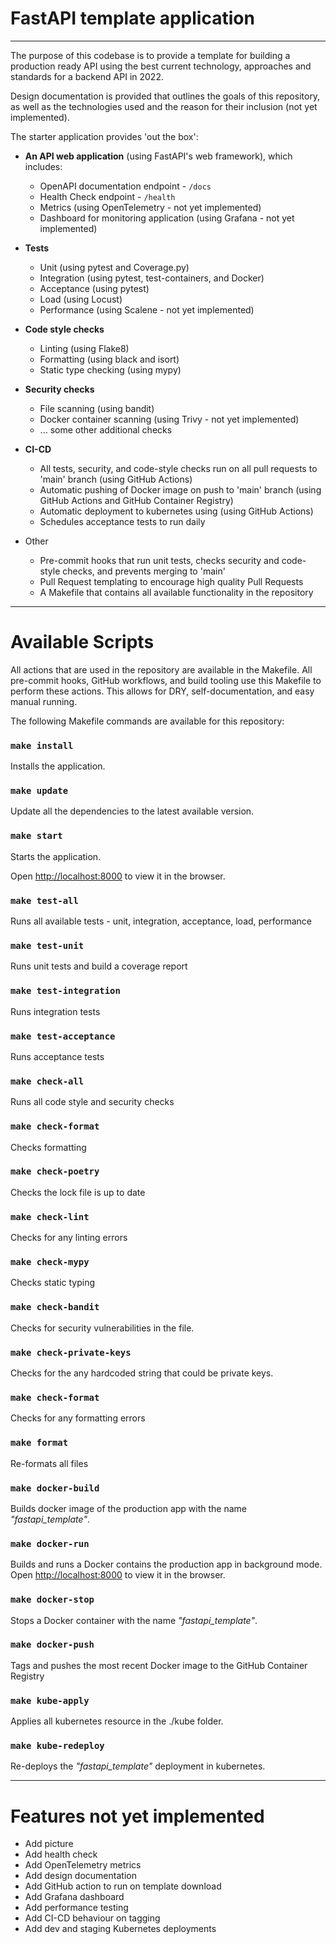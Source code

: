 FastAPI template application
============================
---

The purpose of this codebase is to provide a template for building a production ready API using the best current technology, approaches and standards for a backend API in 2022.

Design documentation is provided that outlines the goals of this repository, as well as the technologies used and the reason for their inclusion (not yet implemented).

The starter application provides 'out the box':

* **An API web application** (using FastAPI's web framework), which includes:
   * OpenAPI documentation endpoint - `/docs`
   * Health Check endpoint - `/health`
   * Metrics (using OpenTelemetry - not yet implemented)
   * Dashboard for monitoring application (using Grafana - not yet implemented)

* **Tests**
   * Unit (using pytest and Coverage.py)
   * Integration (using pytest, test-containers, and Docker)
   * Acceptance (using pytest)
   * Load (using Locust)
   * Performance (using Scalene - not yet implemented)

* **Code style checks**
   * Linting (using Flake8)
   * Formatting (using black and isort)
   * Static type checking (using mypy)

* **Security checks**
   * File scanning (using bandit)
   * Docker container scanning (using Trivy - not yet implemented)
   * ... some other additional checks

* **CI-CD**
   * All tests, security, and code-style checks run on all pull requests to 'main' branch (using GitHub Actions)
   * Automatic pushing of Docker image on push to 'main' branch (using GitHub Actions and GitHub Container Registry)
   * Automatic deployment to kubernetes using (using GitHub Actions)
   * Schedules acceptance tests to run daily

* Other
   * Pre-commit hooks that run unit tests, checks security and code-style checks, and prevents merging to 'main'
   * Pull Request templating to encourage high quality Pull Requests
   * A Makefile that contains all available functionality in the repository

___

Available Scripts
=================

All actions that are used in the repository are available in the Makefile.
All pre-commit hooks, GitHub workflows, and build tooling use this Makefile to perform these actions.
This allows for DRY, self-documentation, and easy manual running.

The following Makefile commands are available for this repository:

### `make install`

Installs the application.

### `make update`
Update all the dependencies to the latest available version.

### `make start`
Starts the application.

Open [http://localhost:8000](http://localhost:8000) to view it in the browser.

### `make test-all`
Runs all available tests - unit, integration, acceptance, load, performance

### `make test-unit`
Runs unit tests and build a coverage report

### `make test-integration`
Runs integration tests

### `make test-acceptance`
Runs acceptance tests

### `make check-all`
Runs all code style and security checks

### `make check-format`
Checks formatting

### `make check-poetry`
Checks the lock file is up to date

### `make check-lint`
Checks for any linting errors

### `make check-mypy`
Checks static typing

### `make check-bandit`
Checks for security vulnerabilities in the file.

### `make check-private-keys`
Checks for the any hardcoded string that could be private keys.

### `make check-format`
Checks for any formatting errors

### `make format`
Re-formats all files

### `make docker-build`
Builds docker image of the production app with the name _"fastapi_template"_.

### `make docker-run`

Builds and runs a Docker contains the production app in background mode.
Open [http://localhost:8000](http://localhost:8000) to view it in the browser.

### `make docker-stop`
Stops a Docker container with the name _"fastapi_template"_.

### `make docker-push`
Tags and pushes the most recent Docker image to the GitHub Container Registry

### `make kube-apply`
Applies all kubernetes resource in the ./kube folder.

### `make kube-redeploy`
Re-deploys the _"fastapi_template"_ deployment in kubernetes.

---

# Features not yet implemented

- Add picture
- Add health check
- Add OpenTelemetry metrics
- Add design documentation  
- Add GitHub action to run on template download  
- Add Grafana dashboard
- Add performance testing
- Add CI-CD behaviour on tagging
- Add dev and staging Kubernetes deployments